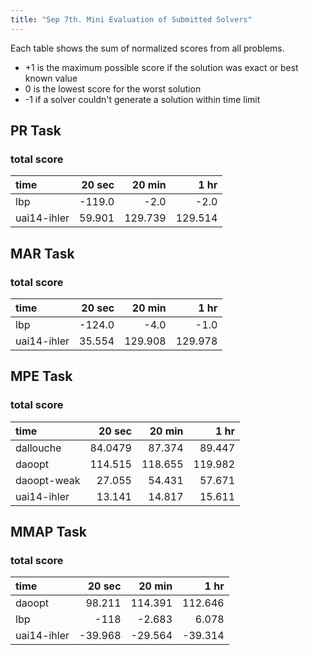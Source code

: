 ```yaml
---
title: "Sep 7th. Mini Evaluation of Submitted Solvers"
---
```


Each table shows the sum of normalized scores from all problems.
* +1 is the maximum possible score if the solution was exact or best known value
* 0 is the lowest score for the worst solution
* -1 if a solver couldn't generate a solution within time limit


## PR Task

### total score
  | time | 20 sec | 20 min | 1 hr |
  |:------|--------:|--------:|------:|
  | lbp  | -119.0 | -2.0   | -2.0 | 
  | uai14-ihler | 59.901 | 129.739 | 129.514 |


## MAR Task
 
### total score
  | time | 20 sec | 20 min | 1 hr |
  |:------|--------:|--------:|------:|
  | lbp  | -124.0 | -4.0   | -1.0 | 
  | uai14-ihler | 35.554 | 129.908 | 129.978 |


## MPE Task

### total score
  | time | 20 sec | 20 min | 1 hr |
  |:------|--------:|--------:|------:|
  |dallouche| 84.0479 |  87.374 | 89.447 |
  |daoopt |114.515    | 118.655        | 119.982  |
  |daoopt-weak | 27.055 | 54.431 | 57.671  |
  |uai14-ihler| 13.141 | 14.817 | 15.611 |  


## MMAP Task
 
### total score
  | time | 20 sec | 20 min | 1 hr |
  |:------|--------:|--------:|------:|
  | daoopt | 98.211 | 114.391 | 112.646 |
  |lbp | -118 | -2.683 |6.078 |
  |uai14-ihler | -39.968 | -29.564 |-39.314|

